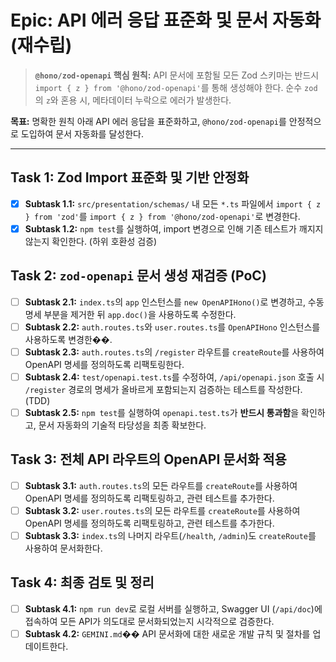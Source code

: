 # Epic: API 에러 응답 표준화 및 문서 자동화 (재수립)

> **`@hono/zod-openapi` 핵심 원칙:**
> API 문서에 포함될 모든 Zod 스키마는 반드시 `import { z } from '@hono/zod-openapi'`를 통해 생성해야 한다. 순수 `zod`의 `z`와 혼용 시, 메타데이터 누락으로 에러가 발생한다.

**목표:** 명확한 원칙 아래 API 에러 응답을 표준화하고, `@hono/zod-openapi`를 안정적으로 도입하여 문서 자동화를 달성한다.

---

## Task 1: Zod Import 표준화 및 기반 안정화

-   [x] **Subtask 1.1:** `src/presentation/schemas/` 내 모든 `*.ts` 파일에서 `import { z } from 'zod'`를 `import { z } from '@hono/zod-openapi'`로 변경한다.
-   [x] **Subtask 1.2:** `npm test`를 실행하여, import 변경으로 인해 기존 테스트가 깨지지 않는지 확인한다. (하위 호환성 검증)

## Task 2: `zod-openapi` 문서 생성 재검증 (PoC)

-   [ ] **Subtask 2.1:** `index.ts`의 `app` 인스턴스를 `new OpenAPIHono()`로 변경하고, 수동 명세 부분을 제거한 뒤 `app.doc()`을 사용하도록 수정한다.
-   [ ] **Subtask 2.2:** `auth.routes.ts`와 `user.routes.ts`를 `OpenAPIHono` 인스턴스를 사용하도록 변경한��.
-   [ ] **Subtask 2.3:** `auth.routes.ts`의 `/register` 라우트를 `createRoute`를 사용하여 OpenAPI 명세를 정의하도록 리팩토링한다.
-   [ ] **Subtask 2.4:** `test/openapi.test.ts`를 수정하여, `/api/openapi.json` 호출 시 `/register` 경로의 명세가 올바르게 포함되는지 검증하는 테스트를 작성한다. (TDD)
-   [ ] **Subtask 2.5:** `npm test`를 실행하여 `openapi.test.ts`가 **반드시 통과함**을 확인하고, 문서 자동화의 기술적 타당성을 최종 확보한다.

## Task 3: 전체 API 라우트의 OpenAPI 문서화 적용

-   [ ] **Subtask 3.1:** `auth.routes.ts`의 모든 라우트를 `createRoute`를 사용하여 OpenAPI 명세를 정의하도록 리팩토링하고, 관련 테스트를 추가한다.
-   [ ] **Subtask 3.2:** `user.routes.ts`의 모든 라우트를 `createRoute`를 사용하여 OpenAPI 명세를 정의하도록 리팩토링하고, 관련 테스트를 추가한다.
-   [ ] **Subtask 3.3:** `index.ts`의 나머지 라우트(`/health`, `/admin`)도 `createRoute`를 사용하여 문서화한다.

## Task 4: 최종 검토 및 정리

-   [ ] **Subtask 4.1:** `npm run dev`로 로컬 서버를 실행하고, Swagger UI (`/api/doc`)에 접속하여 모든 API가 의도대로 문서화되었는지 시각적으로 검증한다.
-   [ ] **Subtask 4.2:** `GEMINI.md`�� API 문서화에 대한 새로운 개발 규칙 및 절차를 업데이트한다.
